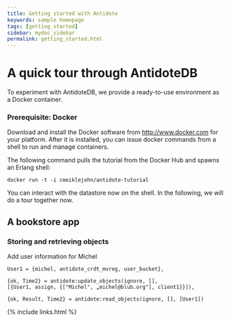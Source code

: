 ```yaml
---
title: Getting started with Antidote
keywords: sample homepage
tags: [getting_started]
sidebar: mydoc_sidebar
permalink: getting_started.html
---
```


# A quick tour through AntidoteDB

To experiment with AntidoteDB, we provide a ready-to-use environment as a Docker container.

### Prerequisite: Docker

Download and install the Docker software from [<http://www.docker.com>](<http://www.docker.com>) for your platform. 
After it is installed, you can issue docker commands from a shell to run and manage containers.

The following command pulls the tutorial from the Docker Hub and spawns an Erlang shell:

    docker run -t -i cmeiklejohn/antidote-tutorial

You can interact with the datastore now on the shell.
In the following, we will do a tour together now.

## A bookstore app

### Storing and retrieving objects

Add user information for Michel

```
User1 = {michel, antidote_crdt_mvreg, user_bucket},

{ok, Time2} = antidote:update_objects(ignore, [], 
[{User1, assign, {["Michel", „michel@blub.org"], client1}}]),

{ok, Result, Time2} = antidote:read_objects(ignore, [], [User1])
```

{% include links.html %}
